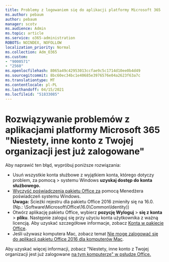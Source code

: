 ```yaml
---
title: Problemy z logowaniem się do aplikacji platformy Microsoft 365
ms.author: pebaum
author: pebaum
manager: scotv
ms.audience: Admin
ms.topic: article
ms.service: o365-administration
ROBOTS: NOINDEX, NOFOLLOW
localization_priority: Normal
ms.collection: Adm_O365
ms.custom:
- "9000571"
- "2560"
ms.openlocfilehash: 8065a49c42953013ccfae9c5c1714d10ee0b4d49
ms.sourcegitcommit: 8bc60ec34bc1e40685e3976576e04a2623f63a7c
ms.translationtype: MT
ms.contentlocale: pl-PL
ms.lasthandoff: 04/15/2021
ms.locfileid: "51833085"
---
```

# <a name="fixing-the-microsoft-365-apps-sorry-another-account-from-your-organization-is-already-signed-in-message"></a>Rozwiązywanie problemów z aplikacjami platformy Microsoft 365 "Niestety, inne konto z Twojej organizacji jest już zalogowane"

Aby naprawić ten błąd, wypróbuj poniższe rozwiązania:

- Usuń wszystkie konta służbowe z wyjątkiem konta, którego dotyczy problem, za pomocą > systemu Windows **uzyskaj dostęp do konta służbowego.**
- [Wyczyść poświadczenia pakietu Office za](https://docs.microsoft.com/office/troubleshoot/error-messages/another-account-already-signed-in#step-3-clear-cached-credentials-on-the-computer) pomocą Menedżera poświadczeń systemu Windows.<br/>
    **Uwaga:** Ścieżki rejestru dla pakietu Office 2016 zmieniły się na 16.0. (Np.: \Software\Microsoft\Office\16.0\Common\Identity)\)
- Otwórz aplikację pakietu Office, wybierz **pozycję Wyloguj**  >  **się z konta**  >  **pliku**. Następnie zaloguj się przy użyciu konta użytkownika z ważną licencją. Aby uzyskać szczegółowe informacje, zobacz [Konta w pakiecie Office](https://support.office.com/article/accounts-in-office-628ea040-f265-49de-b986-be09c3ebf8a9).
- Jeśli używasz komputera Mac, zobacz temat [Nie mogę zalogować się do aplikacji pakietu Office 2016 dla komputerów Mac](https://docs.microsoft.com/office365/troubleshoot/authentication/sign-in-to-office-2016-for-mac-fail).

Aby uzyskać więcej informacji, zobacz "Niestety, inne konto z Twojej organizacji jest już zalogowane [na tym komputerze" w psłudze Office.](https://docs.microsoft.com/office/troubleshoot/error-messages/another-account-already-signed-in)